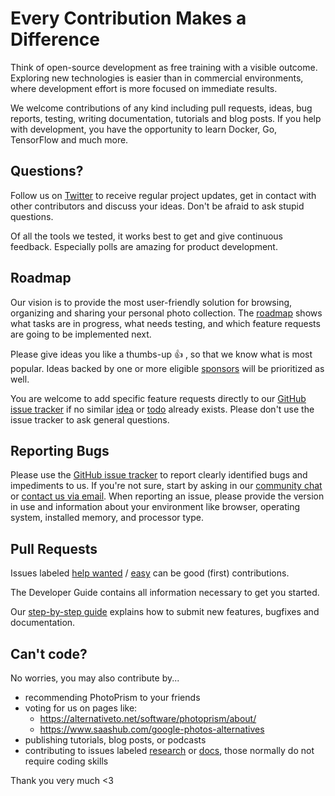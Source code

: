 # Every Contribution Makes a Difference

Think of open-source development as free training with a visible outcome.
Exploring new technologies is easier than in commercial environments,
where development effort is more focused on immediate results.

We welcome contributions of any kind including pull requests, ideas, bug reports,
testing, writing documentation, tutorials and blog posts. If you help with development,
you have the opportunity to learn Docker, Go, TensorFlow and much more.

## Questions? ##

Follow us on [Twitter](https://twitter.com/browseyourlife) to receive regular project updates, 
get in contact with other contributors and discuss your ideas. Don't be afraid to ask stupid questions.

Of all the tools we tested, it works best to get and give continuous feedback. 
Especially polls are amazing for product development.

## Roadmap ##

Our vision is to provide the most user-friendly solution for browsing, organizing and sharing your personal photo collection.
The [roadmap](https://github.com/photoprism/photoprism/projects/5) shows what tasks are in progress, 
what needs testing, and which feature requests are going to be implemented next.

Please give ideas you like a thumbs-up 👍  , so that we know what is most popular.
Ideas backed by one or more eligible [sponsors](SPONSORS.md) will be prioritized as well.

You are welcome to add specific feature requests directly to our [GitHub issue tracker](https://github.com/photoprism/photoprism/issues)
if no similar [idea](https://github.com/photoprism/photoprism/labels/idea)
or [todo](https://github.com/photoprism/photoprism/labels/todo) already exists.
Please don't use the issue tracker to ask general questions.

## Reporting Bugs ##

Please use the [GitHub issue tracker](https://github.com/photoprism/photoprism/issues) to report clearly identified bugs and impediments to us.
If you're not sure, start by asking in our [community chat](https://gitter.im/browseyourlife/community) or [contact us via email](mailto:help@photoprism.app).
When reporting an issue, please provide the version in use and information about your environment like browser, operating system, installed memory, and processor type.

## Pull Requests ##

Issues labeled [help wanted](https://github.com/photoprism/photoprism/labels/help%20wanted) /
[easy](https://github.com/photoprism/photoprism/labels/easy) can be good (first) contributions.

The Developer Guide contains all information necessary to get you started.

Our [step-by-step guide](https://docs.photoprism.org/developer-guide/pull-requests/) explains how to submit new features, bugfixes and documentation.

## Can't code? ##

No worries, you may also contribute by...

* recommending PhotoPrism to your friends
* voting for us on pages like:
   * https://alternativeto.net/software/photoprism/about/
   * https://www.saashub.com/google-photos-alternatives
* publishing tutorials, blog posts, or podcasts
* contributing to issues labeled [research](https://github.com/photoprism/photoprism/issues?q=is%3Aopen+is%3Aissue+label%3Aresearch) or [docs](https://github.com/photoprism/photoprism/issues?q=is%3Aopen+is%3Aissue+label%3Adocs), those normally do not require coding skills

Thank you very much <3





